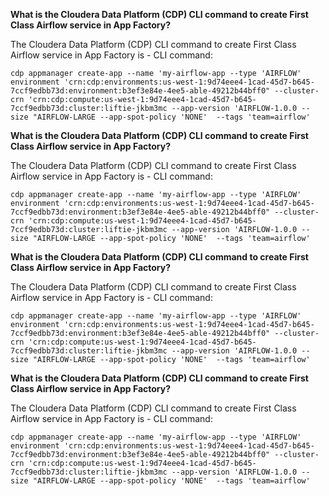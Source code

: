 **What is the Cloudera Data Platform (CDP) CLI command to create First Class Airflow service in App Factory?** 

The Cloudera Data Platform (CDP) CLI command to create First Class Airflow service in App Factory is -
CLI command:
```
cdp appmanager create-app --name 'my-airflow-app --type 'AIRFLOW' environment 'crn:cdp:environments:us-west-1:9d74eee4-1cad-45d7-b645-7ccf9edbb73d:environment:b3ef3e84e-4ee5-able-49212b44bff0" --cluster-crn 'crn:cdp:compute:us-west-1:9d74eee4-1cad-45d7-b645-7ccf9edbb73d:cluster:liftie-jkbm3mc --app-version 'AIRFLOW-1.0.0 --size "AIRFLOW-LARGE --app-spot-policy 'NONE'  --tags 'team=airflow'
```

**What is the Cloudera Data Platform (CDP) CLI command to create First Class Airflow service in App Factory?** 

The Cloudera Data Platform (CDP) CLI command to create First Class Airflow service in App Factory is -
CLI command:
```
cdp appmanager create-app --name 'my-airflow-app --type 'AIRFLOW' environment 'crn:cdp:environments:us-west-1:9d74eee4-1cad-45d7-b645-7ccf9edbb73d:environment:b3ef3e84e-4ee5-able-49212b44bff0" --cluster-crn 'crn:cdp:compute:us-west-1:9d74eee4-1cad-45d7-b645-7ccf9edbb73d:cluster:liftie-jkbm3mc --app-version 'AIRFLOW-1.0.0 --size "AIRFLOW-LARGE --app-spot-policy 'NONE'  --tags 'team=airflow'
```

**What is the Cloudera Data Platform (CDP) CLI command to create First Class Airflow service in App Factory?** 

The Cloudera Data Platform (CDP) CLI command to create First Class Airflow service in App Factory is -
CLI command:
```
cdp appmanager create-app --name 'my-airflow-app --type 'AIRFLOW' environment 'crn:cdp:environments:us-west-1:9d74eee4-1cad-45d7-b645-7ccf9edbb73d:environment:b3ef3e84e-4ee5-able-49212b44bff0" --cluster-crn 'crn:cdp:compute:us-west-1:9d74eee4-1cad-45d7-b645-7ccf9edbb73d:cluster:liftie-jkbm3mc --app-version 'AIRFLOW-1.0.0 --size "AIRFLOW-LARGE --app-spot-policy 'NONE'  --tags 'team=airflow'
```

**What is the Cloudera Data Platform (CDP) CLI command to create First Class Airflow service in App Factory?** 

The Cloudera Data Platform (CDP) CLI command to create First Class Airflow service in App Factory is -
CLI command:
```
cdp appmanager create-app --name 'my-airflow-app --type 'AIRFLOW' environment 'crn:cdp:environments:us-west-1:9d74eee4-1cad-45d7-b645-7ccf9edbb73d:environment:b3ef3e84e-4ee5-able-49212b44bff0" --cluster-crn 'crn:cdp:compute:us-west-1:9d74eee4-1cad-45d7-b645-7ccf9edbb73d:cluster:liftie-jkbm3mc --app-version 'AIRFLOW-1.0.0 --size "AIRFLOW-LARGE --app-spot-policy 'NONE'  --tags 'team=airflow'
```
